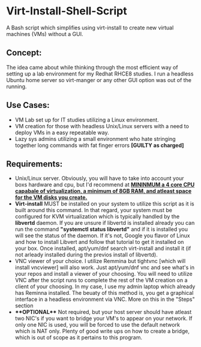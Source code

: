 # Virt-Install-Shell-Script
A Bash script which simplifies using virt-install to create new virtual machines (VMs) without a GUI.  

<h2><b>Concept:</h2></b>
The idea came about while thinking through the most efficient way of setting up a lab environment for my Redhat RHCE8 studies. I run a headless Ubuntu home server so virt-manger or any other GUI option was out of the running.

<h2><b>Use Cases:</h2></b>
<ul>
  <li>VM Lab set up for IT studies utilizing a Linux environment.</li>
  <li>VM creation for those with headless Unix/Linux servers with a need to deploy VMs in a easy repeatable way.</li>
  <li>Lazy sys admins utilizing a small environment who hate stringing together long commands with fat finger errors <b>[GUILTY as charged]</b></li>
</ul>

<h2><b>Requirements:</h2></b>
<ul>
  <li>Unix/Linux server.  Obviously, you will have to take into account your boxs hardware and cpu, but I'd recommend at <b><u>MININMUM a 4 core CPU capabale of virtualization, a minimum of 8GB RAM, and atleast space for the VM disks you create.</b></u></li>
  <li><b>Virt-install</b> MUST be installed on your system to utilize this script as it is built around this command.  In that regard, your system must be configured for KVM virtualization which is typically handled by the <b>libvertd</b> daemon.  If you are unsure if libvertd is installed already you can run the command <b>"systemctl status libvertd"</b> and if it is installed you will see the status of the daemon.  If it's not, Google you flavor of Linux and how to install Libvert and follow that tutorial to get it installed on your box.  Once installed, apt/yum/dnf search virt-install and install it (if not arleady installed during the previos install of libvertd).</li>
  <li> VNC viewer of your choice.  I utilize Remmina but tightvnc [which will install vncviewer] will also work.  Just apt/yum/dnf vnc and see what's in your repos and install a viewer of your choosing.  You will need to utilize VNC after the script runs to complete the rest of the VM creation on a client of your choosing.  In my case, I use my admin laptop which already has Reminna installed.  The beuaty of this method is, you get a graphical interface in a headless environment via VNC.  More on this in the "Steps" section</li>
  <li><b>**OPTIONAL**</b> Not required, but your host server should have atleast two NIC's if you want to bridge your VM's to appear on your network.  If only one NIC is used, you will be forced to use the default network which is NAT only.  Plenty of good write ups on how to create a bridge, which is out of scope as it pertains to this program.</b></u></li>  
</ul>
